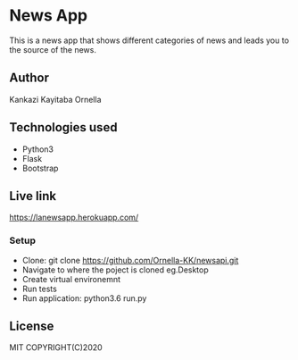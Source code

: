 # News App
This is a news app that shows different categories of news and leads you to the source of the news.
## Author
Kankazi Kayitaba Ornella
## Technologies used 
* Python3
* Flask
* Bootstrap
## Live link
https://lanewsapp.herokuapp.com/
### Setup
* Clone: git clone https://github.com/Ornella-KK/newsapi.git
* Navigate to where the poject is cloned eg.Desktop
* Create virtual environemnt
* Run tests
* Run application: python3.6 run.py
## License
MIT
COPYRIGHT(C)2020

